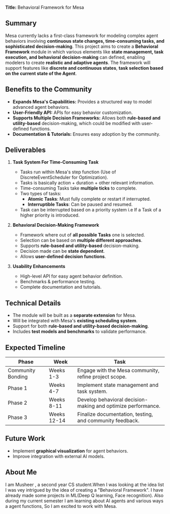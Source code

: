 **Title:** Behavioral Framework for Mesa

## **Summary**  
Mesa currently lacks a first-class framework for modeling complex agent behaviors involving **continuous state changes, time-consuming tasks, and sophisticated decision-making**. This project aims to create a **Behavioral Framework** module in which various elements like **state management, task execution, and behavioral decision-making** can defined, enabling modelers to create **realistic and adaptive agents**. The framework will support features like **discrete and continuous states**, **task selection based on the current state of the Agent**.

## **Benefits to the Community**  
- **Expands Mesa's Capabilities:** Provides a structured way to model advanced agent behaviors.
- **User-Friendly API:** APIs for easy behavior customization.
- **Supports Multiple Decision Frameworks:** Allows both **rule-based and utility-based** decision-making, which could be modified with user-defined functions.
- **Documentation & Tutorials:** Ensures easy adoption by the community.

## **Deliverables**  
1. **Task System For Time-Consuming Task**  
   - Tasks run within Mesa's step function (Use of DiscreteEventScheduler for Optimization).
   - Tasks is basically action + duration + other relevant information.
   - Time-consuming Tasks take **multiple ticks** to complete.
   - Two types of tasks:
     - **Atomic Tasks**: Must fully complete or restart if interrupted.
     - **Interruptible Tasks**: Can be paused and resumed.
   - Task can be interrupted based on a priority system i.e If a Task of a higher priority is introduced.

2. **Behavioral Decision-Making Framework**
   - Framework where out of **all possible Tasks** one is selected.
   - Selection can be based on **multiple different approaches**.
   - Supports **rule-based and utility-based** decision-making.
   - Decision made can be **state dependent**.
   - Allows **user-defined decision functions**.
   
3. **Usability Enhancements**  
   - High-level API for easy agent behavior definition.
   - Benchmarks & performance testing.
   - Complete documentation and tutorials.
   
## **Technical Details**  
- The module will be built as a **separate extension** for Mesa.
- Will be integrated with Mesa's **existing scheduling system**.
- Support for both **rule-based and utility-based decision-making**.
- Includes **test models and benchmarks** to validate performance.

## **Expected Timeline**  
| **Phase** | **Week** | **Task** |
|-----------|------------|---------|
| Community Bonding | Weeks 1-3 | Engage with the Mesa community, refine project scope. |
| Phase 1 | Weeks 4-7 | Implement state management and task system. |
| Phase 2 | Weeks 8-11 | Develop behavioral decision-making and optimize performance. |
| Phase 3 | Weeks 12-14 | Finalize documentation, testing, and community feedback. |

## **Future Work**  
- Implement **graphical visualization** for agent behaviors.
- Improve integration with external AI models.

## **About Me**
I am Musheer , a second year CS student.When I was looking at the idea list I was vey intrigued by the idea of creating a "Behavioral Framework". I have already made some projects in ML(Deep Q learning, Face recognition). Also during my current semester I am learning about AI agents and various ways a agent functions, So I am excited to work with Mesa.

